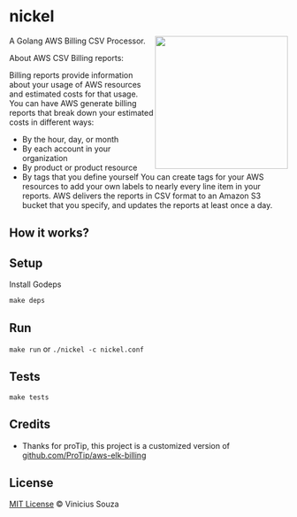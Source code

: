
# nickel
<img src="https://upload.wikimedia.org/wikipedia/commons/7/72/Jefferson-Nickel-Unc-Obv.jpg" width="240" align="right"/>
A Golang AWS Billing CSV Processor.

About AWS CSV Billing reports:

Billing reports provide information about your usage of AWS resources and estimated costs for that usage. You can have AWS generate billing reports that break down your estimated costs in different ways:
 * By the hour, day, or month
 * By each account in your organization
 * By product or product resource
 * By tags that you define yourself
You can create tags for your AWS resources to add your own labels to nearly every line item in your reports. 
AWS delivers the reports in CSV format to an Amazon S3 bucket that you specify, and updates the reports at least once a day. 


## How it works?

## Setup

Install Godeps

`make deps`

## Run

`make run` or `./nickel -c nickel.conf`

## Tests

`make tests`


## Credits

* Thanks for proTip, this project is a customized version of [github.com/ProTip/aws-elk-billing](https://github.com/ProTip/aws-elk-billing)

## License

[MIT License](http://vsouza.mit-license.org/) © Vinicius Souza
